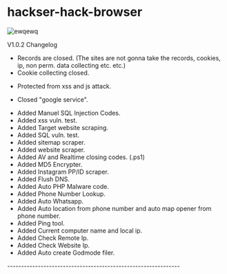 # hackser-hack-browser


![ewqewq](https://github.com/theIzdIrap/hackser/assets/62066592/2ebcd366-5e48-4655-968e-fa8e849d32ce)



V1.0.2 Changelog                                                                                                        
- Records are closed. (The sites are not gonna take the records, cookies, ip, non perm. data collecting etc. etc.)      
- Cookie collecting closed.                                                                                             
+ Protected from xss and js attack.                                                                                     
- Closed "google service".                                                                                              
+ Added Manuel SQL Injection Codes.                                                                                     
+ Added xss vuln. test.                                                                                                 
+ Added Target website scraping.                                                                                        
+ Added SQL vuln. test.                                                                                                 
+ Added sitemap scraper.                                                                                                
+ Added website scraper.                                                                                               
+ Added AV and Realtime closing codes. (.ps1)                                                                           
+ Added MD5 Encrypter.                                                                                                  
+ Added Instagram PP/ID scraper.                                                                                        
+ Added Flush DNS.                                                                                                      
+ Added Auto PHP Malware code.                                                                                          
+ Added Phone Number Lookup.                                                                                            
+ Added Auto Whatsapp.                                                                                                  
+ Added Auto location from phone number and auto map opener from phone number.                                          
+ Added Ping tool.                                                                                                   
+ Added Current computer name and local ip.                                                                           
+ Added Check Remote Ip.                                                                                              
+ Added Check Website Ip.                                                                                              
+ Added Auto create Godmode filer.


                                                                                    
-*-*-*-*-*-*-*-*-*-*-*-*-*-*-*-*-*-*-*-*-*-*-*-*-*-*-*-*-*-*-*-*-*-*-*-*-*-*-*-*-*-*-*-*-*-*-*-*-*-*-*-*-*-*-*-*-*-*-*-*-*-*
